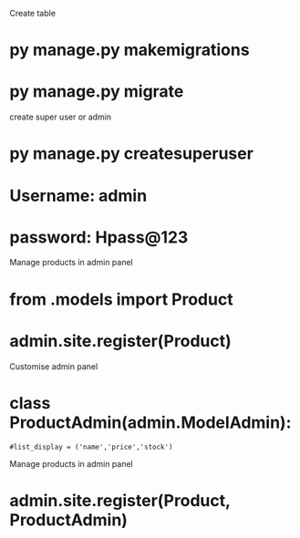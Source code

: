 Create table
# py manage.py makemigrations
# py manage.py migrate

create super user or admin
# py manage.py createsuperuser
# Username: admin
# password: Hpass@123

Manage products in admin panel
# from .models import Product

# admin.site.register(Product)

Customise admin panel
# class ProductAdmin(admin.ModelAdmin):
    #list_display = ('name','price','stock')

Manage products in admin panel
# admin.site.register(Product, ProductAdmin)
